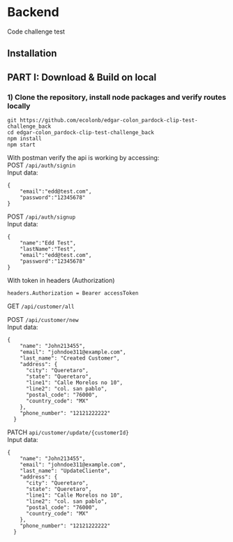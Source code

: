 # Backend

Code challenge test

## Installation

## PART I: Download & Build on local

### 1) Clone the repository, install node packages and verify routes locally

```
git https://github.com/ecolonb/edgar-colon_pardock-clip-test-challenge_back
cd edgar-colon_pardock-clip-test-challenge_back
npm install
npm start
```

With postman verify the api is working by accessing:  
POST `/api/auth/signin`  
Input data:

```
{
    "email":"edd@test.com",
    "password":"12345678"
}
```

POST `/api/auth/signup`  
Input data:

```
{
    "name":"Edd Test",
    "lastName":"Test",
    "email":"edd@test.com",
    "password":"12345678"
}
```

With token in headers (Authorization)

```
headers.Authorization = Bearer accessToken
```

GET `/api/customer/all`

POST `/api/customer/new`  
Input data:

```
{
    "name": "John213455",
    "email": "johndoe311@example.com",
    "last_name": "Created Customer",
    "address": {
      "city": "Queretaro",
      "state": "Queretaro",
      "line1": "Calle Morelos no 10",
      "line2": "col. san pablo",
      "postal_code": "76000",
      "country_code": "MX"
    },
    "phone_number": "12121222222"
  }
```

PATCH `api/customer/update/{customerId}`  
Input data:

```
{
    "name": "John213455",
    "email": "johndoe311@example.com",
    "last_name": "UpdateCliente",
    "address": {
      "city": "Queretaro",
      "state": "Queretaro",
      "line1": "Calle Morelos no 10",
      "line2": "col. san pablo",
      "postal_code": "76000",
      "country_code": "MX"
    },
    "phone_number": "12121222222"
  }
```
